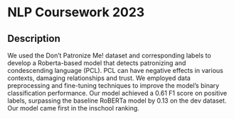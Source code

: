# NLP Coursework 2023

## Description
We used the Don’t Patronize Me! dataset and corresponding labels to develop a Roberta-based model that detects patronizing and condescending language (PCL). PCL can have negative effects in various contexts, damaging relationships and trust. We employed data preprocessing and fine-tuning techniques to improve the model’s binary classification performance. Our model achieved a 0.61 F1 score on positive labels, surpassing the baseline RoBERTa model by 0.13 on the dev dataset. Our model came first in the inschool ranking.

